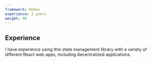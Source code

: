```yaml
---
framework: Redux
experience: 2 years
weight: 90
---
```


## Experience
I have experience using this state management library with a variety of different React web apps, including decentralized applications.
